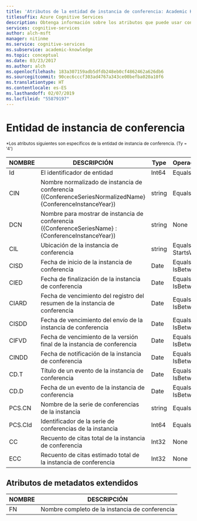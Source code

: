 ```yaml
---
title: 'Atributos de la entidad de instancia de conferencia: Academic Knowledge API'
titlesuffix: Azure Cognitive Services
description: Obtenga información sobre los atributos que puede usar con la entidad de instancia de conferencia en Academic Knowledge API.
services: cognitive-services
author: alch-msft
manager: nitinme
ms.service: cognitive-services
ms.subservice: academic-knowledge
ms.topic: conceptual
ms.date: 03/23/2017
ms.author: alch
ms.openlocfilehash: 183a307159adb5dfdb248eb0cf4862462a626db6
ms.sourcegitcommit: 90cec6cccf303ad4767a343ce00befba020a10f6
ms.translationtype: HT
ms.contentlocale: es-ES
ms.lasthandoff: 02/07/2019
ms.locfileid: "55879197"
---
```

# <a name="conference-instance-entity"></a>Entidad de instancia de conferencia

<sub> *Los atributos siguientes son específicos de la entidad de instancia de conferencia. (Ty = '4') </sub>

NOMBRE    |DESCRIPCIÓN                            |Type       | Operaciones
------- | ------------------------------------- | --------- | ----------------------------
Id      |El identificador de entidad                              |Int64      |Equals
CIN     |Nombre normalizado de instancia de conferencia ({ConferenceSeriesNormalizedName} {ConferenceInstanceYear})        |string     |Equals
DCN     |Nombre para mostrar de instancia de conferencia ({ConferenceSeriesName} : {ConferenceInstanceYear})       |string     |None
CIL     |Ubicación de la instancia de conferencia    |string     |Equals,<br/>StartsWith
CISD    |Fecha de inicio de la instancia de conferencia  |Date       |Equals,<br/>IsBetween
CIED    |Fecha de finalización de la instancia de conferencia    |Date       |Equals,<br/>IsBetween
CIARD   |Fecha de vencimiento del registro del resumen de la instancia de conferencia  |Date       |Equals,<br/>IsBetween
CISDD   |Fecha de vencimiento del envío de la instancia de conferencia     |Date       |Equals,<br/>IsBetween
CIFVD   |Fecha de vencimiento de la versión final de la instancia de conferencia  |Date       |Equals,<br/>IsBetween
CINDD   |Fecha de notificación de la instancia de conferencia   |Date       |Equals,<br/>IsBetween
CD.T    |Título de un evento de la instancia de conferencia   |Date       |Equals,<br/>IsBetween
CD.D    |Fecha de un evento de la instancia de conferencia    |Date       |Equals,<br/>IsBetween
PCS.CN  |Nombre de la serie de conferencias de la instancia |string     |Equals
PCS.CId |Identificador de la serie de conferencias de la instancia |Int64    |Equals
CC      |Recuento de citas total de la instancia de conferencia           |Int32      |None  
ECC     |Recuento de citas estimado total de la instancia de conferencia |Int32      |None


## <a name="extended-metadata-attributes"></a>Atributos de metadatos extendidos ##

NOMBRE    | DESCRIPCIÓN               
--------|---------------------------    
FN      | Nombre completo de la instancia de conferencia
